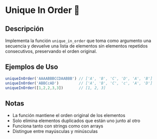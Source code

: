# Unique In Order 🔄

## Descripción
Implementa la función `unique_in_order` que toma como argumento una secuencia y devuelve una lista de elementos sin elementos repetidos consecutivos, preservando el orden original.

## Ejemplos de Uso

```typescript
uniqueInOrder('AAAABBBCCDAABBB') // ['A', 'B', 'C', 'D', 'A', 'B']
uniqueInOrder('ABBCcAD')         // ['A', 'B', 'C', 'c', 'A', 'D']
uniqueInOrder([1,2,2,3,3])       // [1, 2, 3]
```

## Notas
- La función mantiene el orden original de los elementos
- Solo elimina elementos duplicados que están uno junto al otro
- Funciona tanto con strings como con arrays
- Distingue entre mayúsculas y minúsculas
